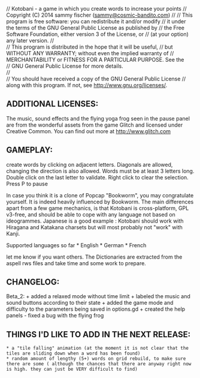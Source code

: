 //    Kotobani - a game in which you create words to increase your points
//    Copyright (C) 2014  sammy fischer (sammy@cosmic-bandito.com)
//
//    This program is free software: you can redistribute it and/or modify
//    it under the terms of the GNU General Public License as published by
//    the Free Software Foundation, either version 3 of the License, or
//    (at your option) any later version.
//   
//    This program is distributed in the hope that it will be useful,
//    but WITHOUT ANY WARRANTY; without even the implied warranty of 
//    MERCHANTABILITY or FITNESS FOR A PARTICULAR PURPOSE.  See the  
//    GNU General Public License for more details.                   
//                                                                   
//    You should have received a copy of the GNU General Public License
//    along with this program.  If not, see <http://www.gnu.org/licenses/>.

ADDITIONAL LICENSES:
--------------------
The music, sound effects and the flying yoga frog seen in the pause panel are from the wonderful assets from the game Glitch and licensed under Creative Common. You can find out more at http://www.glitch.com


GAMEPLAY:
---------
create words by clicking on adjacent letters. 
Diagonals are allowed, changing the direction is also allowed. Words must be at least 3 letters long. 
Double click on the last letter to validate.
Right click to clear the selection.
Press P to pause

In case you think it is a clone of Popcap "Bookworm", you may congratulate yourself. It is indeed heavily influenced by Bookworm. The main differences apart from a few game mechanics, is that Kotobani is cross-platform, GPL v3-free, and should be able to cope with any language not based on ideogrammes. Japanese is a good example : Kotobani should work with Hiragana and Katakana charsets but will most probably not "work" with Kanji.

Supported languages so far
	  * English
	  * German
	  * French

let me know if you want others. The Dictionaries are extracted from the aspell rws files and take time and some work to prepare.

CHANGELOG:
----------
Beta_2:
	+ added a relaxed mode without time limit
	+ labeled the music and sound buttons according to their state
	+ added the game mode and difficulty to the parameters being saved in options.gd
	+ created the help panels
	- fixed a bug with the flying frog


THINGS I'D LIKE TO ADD IN THE NEXT RELEASE:
-------------------------------------------
	* a "tile falling" animation (at the moment it is not clear that the tiles are sliding down when a word has been found)
	* random amount of lengthy (5+) words on grid rebuild, to make sure there are some ( although the chances that there are anyway right now is high. they can just be VERY difficult to find)